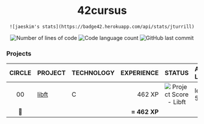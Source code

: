 <h1 align="center">
	42cursus
</h1>

<p align="center">
<code>![jaeskim's stats](https://badge42.herokuapp.com/api/stats/jturrill)</code>
</p>

<p align="center">
	<img alt="Number of lines of code" src="https://img.shields.io/tokei/lines/github/jtcu?color=blueviolet" />
	<img alt="Code language count" src="https://img.shields.io/github/languages/count/jtcu/42cursus?color=blue" />
	<img alt="GitHub last commit" src="https://img.shields.io/github/last-commit/jtcu/42cursus?color=brightgreen" />
</p>


### Projects

|CIRCLE	|PROJECT							|TECHNOLOGY				|EXPERIENCE		|STATUS						|ATTAINED LEVEL	|
|:-:	|:--								|:--					|--:			|:-:						|:--			|
|00		|[libft](https://github.com/jtcu/libft)|C						|462 XP			|![Project Score - Libft](https://badge42.herokuapp.com/api/project/jturrill/Libft)	|level 1 - 5%	|
|:rocket:|									|						|**= 462 XP**	|